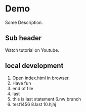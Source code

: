 # Demo

Some Description.

## Sub header

Watch tutorial on Youtube.
## local development
1. Open index.html in browser.
2. Have fun
3. end of file
4. last
5. this is last statement
6.nw branch
7. test1456
8.last
10.hjhj